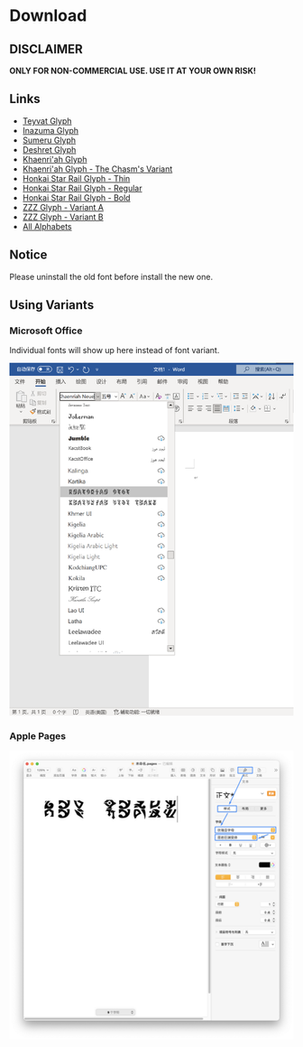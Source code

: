 # Download

## DISCLAIMER

**ONLY FOR NON-COMMERCIAL USE. USE IT AT YOUR OWN RISK!**

## Links

- [Teyvat Glyph](font/genshin-impact/TeyvatNeue-Regular-1.002.otf)
- [Inazuma Glyph](font/genshin-impact/InazumaNeue-Regular-1.000.otf)
- [Sumeru Glyph](font/genshin-impact/SumeruNeue-Regular-0.007.otf)
- [Deshret Glyph](font/genshin-impact/DeshretNeue-Regular-1.002.otf)
- [Khaenri'ah Glyph](font/genshin-impact/KhaenriahNeue-Regular-2.000.otf)
- [Khaenri'ah Glyph - The Chasm's Variant](font/genshin-impact/KhaenriahNeue-Chasm-2.000.otf)
- [Honkai Star Rail Glyph - Thin](font/honkai-star-rail/StarRailNeue-Thin-0.100.otf)
- [Honkai Star Rail Glyph - Regular](font/honkai-star-rail/StarRailNeue-Regular-0.100.otf)
- [Honkai Star Rail Glyph - Bold](font/honkai-star-rail/StarRailNeue-Bold-0.100.otf)
- [ZZZ Glyph - Variant A](font/zenless-zone-zero/ZZZNeue-VariantA-0.003.otf)
- [ZZZ Glyph - Variant B](font/zenless-zone-zero/ZZZNeue-VariantB-0.003.otf)
- [All Alphabets](doc/Hoyo-Glyphs-alphabet.pdf)

## Notice

Please uninstall the old font before install the new one. 

## Using Variants

### Microsoft Office

Individual fonts will show up here instead of font variant.

![Using font variant in Microsoft Pages](font-variant-in-ms-office.png)

### Apple Pages

![Using font variant in Apple Pages](font-variant-in-pages.png)

